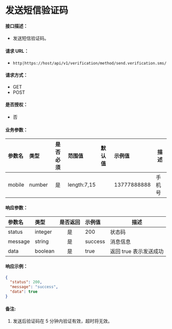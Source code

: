 # 发送短信验证码

#### 接口描述：
- 发送短信验证码。

#### 请求 URL：
- `http|https://host/api/v1/verification/method/send.verification.sms/`

#### 请求方式：
- GET
- POST

#### 是否授权：
- 否

#### 业务参数：
|参数名|类型|是否必须|范围值|默认值|示例值|描述|
|:----|:---|:---:|:-----|:-----|:-----|-----|
|mobile |number |是 |length:7,15 | |13777888888 |手机号 |

#### 响应参数：
|参数名|类型|是否返回|示例值|描述|
|:-----|:-----|:---:|:-----|-----|
|status |integer |是 |200 |状态码 |
|message |string |是 |success |消息信息 |
|data |boolean |是 |true |返回 true 表示发送成功 |

#### 响应示例：
```json
{
  "status": 200,
  "message": "success",
  "data": true
}
```

#### 备注:
1. 发送后验证码在 5 分钟内验证有效，超时将无效。